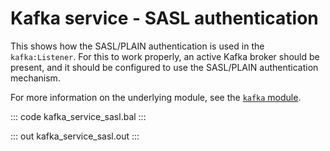 # Kafka service - SASL authentication

This shows how the SASL/PLAIN authentication is used in the `kafka:Listener`. For this to work properly, an active Kafka broker should be present, and it should be configured to use the SASL/PLAIN authentication mechanism.

For more information on the underlying module,  see the [`kafka` module](https://lib.ballerina.io/ballerinax/kafka/latest).

::: code kafka_service_sasl.bal :::

::: out kafka_service_sasl.out :::
